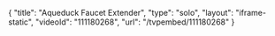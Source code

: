 {
    "title": "Aqueduck Faucet Extender",
    "type": "solo",
    "layout": "iframe-static",
    "videoId": "111180268",
    "url": "\/tvpembed\/111180268"
}